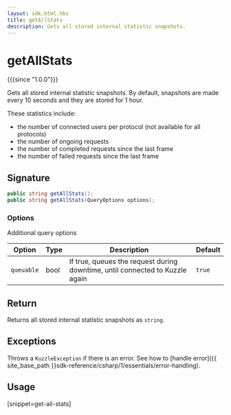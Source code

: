 ```yaml
---
layout: sdk.html.hbs
title: getAllStats
description: Gets all stored internal statistic snapshots.
---
```


# getAllStats

{{{since "1.0.0"}}}

Gets all stored internal statistic snapshots.
By default, snapshots are made every 10 seconds and they are stored for 1 hour.

These statistics include:

* the number of connected users per protocol (not available for all protocols)
* the number of ongoing requests
* the number of completed requests since the last frame
* the number of failed requests since the last frame


## Signature

```csharp
public string getAllStats();
public string getAllStats(QueryOptions options);
```

### **Options**

Additional query options

| Option     | Type   | Description                       | Default |
| ---------- | ------- | --------------------------------- | ------- |
| `queuable` | bool | If true, queues the request during downtime, until connected to Kuzzle again | `true`  |


## Return
Returns all stored internal statistic snapshots as `string`.

## Exceptions

Throws a `KuzzleException` if there is an error. See how to [handle error]({{ site_base_path }}sdk-reference/csharp/1/essentials/error-handling).

## Usage

[snippet=get-all-stats]
